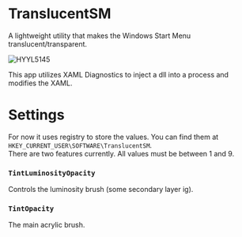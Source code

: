 # TranslucentSM
A lightweight utility that makes the Windows Start Menu translucent/transparent.

![HYYL5145](https://user-images.githubusercontent.com/70931017/235969892-d120bdc4-c9aa-431b-afcd-1aeb016babee.PNG)

This app utilizes XAML Diagnostics to inject a dll into a process and modifies the XAML.

# Settings
For now it uses registry to store the values. You can find them at ```HKEY_CURRENT_USER\SOFTWARE\TranslucentSM```. <br>
There are two features currently. All values must be between 1 and 9.
### `TintLuminosityOpacity` 
Controls the luminosity brush (some secondary layer ig). 

### `TintOpacity`
The main acrylic brush.
